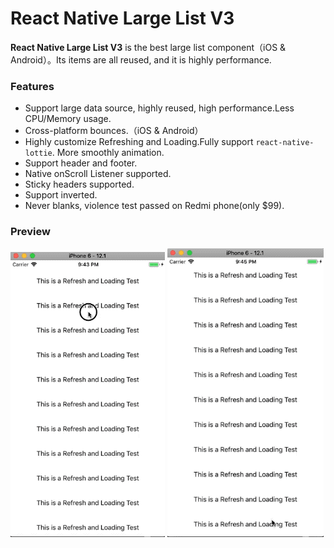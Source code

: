 # **React Native Large List V3**
**React Native Large List V3** is the best large list component（iOS & Android）。Its items are all reused, and it is highly performance.

### Features

* Support large data source, highly reused, high performance.Less CPU/Memory usage.
* Cross-platform bounces.（iOS & Android）
* Highly customize Refreshing and Loading.Fully support `react-native-lottie`. More smoothly animation.
* Support header and footer.
* Native onScroll Listener supported.
* Sticky headers supported.
* Support inverted.
* Never blanks, violence test passed on Redmi phone(only $99).

### Preview
![Refreshing](../res/LottieRefreshing.gif)
![Loading](../res/LottieLoading.gif)
